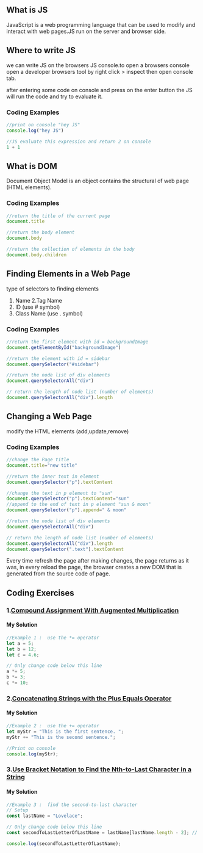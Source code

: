 ## What is JS
JavaScript is a web programming language that can be used to modify and interact with web pages.JS run on the server and browser side.

## Where to write JS
we can write JS on the browsers JS console.to open a browsers console open a developer browsers tool by right click > inspect then open console tab. 

after entering some code on console and press on the enter button the JS will run the code and try to evaluate it. 
### Coding Examples

```javascript
//print on console "hey JS" 
console.log("hey JS")

//JS evaluate this expression and return 2 on console 
1 + 1 
```
## What is DOM
Document Object Model is an object contains the structural of web page (HTML elements). 
### Coding Examples

```javascript
//return the title of the current page
document.title

//return the body element
document.body

//return the collection of elements in the body  
document.body.children

```
## Finding Elements in a Web Page
 type of selectors to finding elements
  1. Name
  2.Tag Name
  3. ID (use # symbol)
  5. Class Name (use . symbol) 

 ### Coding Examples

  ```javascript
  //return the first element with id = backgroundImage
  document.getElementById("backgroundImage")
  
  //return the element with id = sidebar
  document.querySelector("#sidebar")

  //return the node list of div elements
  document.querySelectorAll("div")

  // return the length of node list (number of elements)
  document.querySelectorAll("div").length
  ```

## Changing a Web Page
modify the HTML elements (add,update,remove)
 ### Coding Examples

  ```javascript
  //change the Page title
  document.title="new title"
  
  //return the inner text in element
  document.querySelector("p").textContent

  //change the text in p element to "sun"
  document.querySelector("p").textContent="sun"
  //append to the end of text in p element "sun & moon"
  document.querySelector("p").append=" & moon"

  //return the node list of div elements
  document.querySelectorAll("div")

  // return the length of node list (number of elements)
  document.querySelectorAll("div").length
  document.querySelector(".text").textContent
  ```
  Every time refresh the page after making changes, the page returns as it was, in every reload the page, the browser creates a new DOM that is    
  generated from the source code of page. 
  
  
## Coding Exercises

### 1.[Compound Assignment With Augmented Multiplication](https://www.freecodecamp.org/learn/javascript-algorithms-and-data-structures/basic-javascript/compound-assignment-with-augmented-multiplication)

#### My Solution
```javascript
//Example 1 :  use the *= operator
let a = 5;
let b = 12;
let c = 4.6;

// Only change code below this line
a *= 5;
b *= 3;
c *= 10;
```

### 2.[Concatenating Strings with the Plus Equals Operator](https://www.freecodecamp.org/learn/javascript-algorithms-and-data-structures/basic-javascript/concatenating-strings-with-the-plus-equals-operator)

#### My Solution
```javascript
//Example 2 :  use the += operator
let myStr = "This is the first sentence. ";
myStr += "This is the second sentence.";

//Print on console
console.log(myStr);
```
### 3.[Use Bracket Notation to Find the Nth-to-Last Character in a String](https://www.freecodecamp.org/learn/javascript-algorithms-and-data-structures/basic-javascript/use-bracket-notation-to-find-the-nth-to-last-character-in-a-string)


#### My Solution
```javascript
//Example 3 :  find the second-to-last character
// Setup
const lastName = "Lovelace";

// Only change code below this line
const secondToLastLetterOfLastName = lastName[lastName.length - 2]; // Change this line

console.log(secondToLastLetterOfLastName);
```
